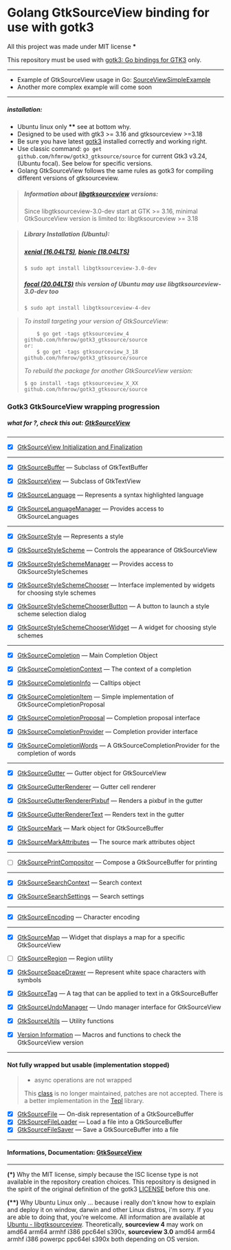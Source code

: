 # Golang GtkSourceView binding for use with gotk3

All this project was made under MIT license **\***

This repository must be used with [gotk3: Go bindings for GTK3](https://github.com/gotk3/gotk3) only.

---

- Example of GtkSourceView usage in Go: [SourceViewSimpleExample](https://github.com/hfmrow/gotk3_gtksource/tree/main/SourceViewSimpleExample)
- Another more complex example will come soon

---

##### installation:

- Ubuntu linux only **\*\*** see at bottom why.
- Designed to be used with gtk3 >= 3.16 and gtksourceview >=3.18
- Be sure you have latest [gotk3](https://github.com/gotk3/gotk3/wiki#installation) installed correctly and working right.
- Use classic command: `go get github.com/hfmrow/gotk3_gtksource/source` for current Gtk3 v3.24, (Ubuntu focal). See below for specific versions.
- Golang GtkSourceView follows the same rules as gotk3 for compiling different versions of gtksourceview.

> ##### Information about [libgtksourceview](https://packages.ubuntu.com/search?lang=en&keywords=libgtksourceview) versions:
> 
> Since libgtksourceview-3.0-dev start at GTK >= 3.16, minimal GtkSourceView version is limited to: libgtksourceview >= 3.18

> ##### Library Installation (Ubuntu):
> 
> ##### [**xenial (16.04LTS)**](https://packages.ubuntu.com/xenial/libgtksourceview-3.0-dev), [**bionic (18.04LTS)**](https://packages.ubuntu.com/bionic/libgtksourceview-3.0-dev)
> 
> ```bash
> $ sudo apt install libgtksourceview-3.0-dev
> ```
> 
> ##### [**focal (20.04LTS)**](https://packages.ubuntu.com/focal/libgtksourceview-4-dev) this version of Ubuntu may use libgtksourceview-3.0-dev too
> 
> ```bash
> $ sudo apt install libgtksourceview-4-dev
> ```

> *To install targeting your version of GtkSourceView:*
> 
> ```shell
>     $ go get -tags gtksourceview_4 github.com/hfmrow/gotk3_gtksource/source
> or:
>     $ go get -tags gtksourceview_3_18 github.com/hfmrow/gotk3_gtksource/source
> ```
> 
> *To rebuild the package for another GtkSourceView version:*
> 
> ```shell
> $ go install -tags gtksourceview_X_XX github.com/hfmrow/gotk3_gtksource/source
> ```

### Gotk3 GtkSourceView wrapping progression

##### what for ?, check this out: [GtkSourceView](https://wiki.gnome.org/Projects/GtkSourceView)

---

- [x] [GtkSourceView Initialization and Finalization](https://developer.gnome.org/gtksourceview/stable/gtksourceview-4.0-GtkSourceView-Initialization-and-Finalization.html)

---

- [x] [GtkSourceBuffer](https://developer.gnome.org/gtksourceview/stable/GtkSourceBuffer.html) — Subclass of GtkTextBuffer
  
- [x] [GtkSourceView](https://developer.gnome.org/gtksourceview/stable/GtkSourceView.html) — Subclass of GtkTextView
  
- [x] [GtkSourceLanguage](https://developer.gnome.org/gtksourceview/stable/GtkSourceLanguage.html) — Represents a syntax highlighted language
  
- [x] [GtkSourceLanguageManager](https://developer.gnome.org/gtksourceview/stable/GtkSourceLanguageManager.html) — Provides access to GtkSourceLanguages
  

---

- [x] [GtkSourceStyle](https://developer.gnome.org/gtksourceview/stable/GtkSourceStyle.html) — Represents a style
  
- [x] [GtkSourceStyleScheme](https://developer.gnome.org/gtksourceview/stable/GtkSourceStyleScheme.html) — Controls the appearance of GtkSourceView
  
- [x] [GtkSourceStyleSchemeManager](https://developer.gnome.org/gtksourceview/stable/GtkSourceStyleSchemeManager.html) — Provides access to GtkSourceStyleSchemes
  
- [x] [GtkSourceStyleSchemeChooser](https://developer.gnome.org/gtksourceview/stable/GtkSourceStyleSchemeChooser.html) — Interface implemented by widgets for choosing style schemes
  
- [x] [GtkSourceStyleSchemeChooserButton](https://developer.gnome.org/gtksourceview/stable/GtkSourceStyleSchemeChooserButton.html) — A button to launch a style scheme selection dialog
  
- [x] [GtkSourceStyleSchemeChooserWidget](https://developer.gnome.org/gtksourceview/stable/GtkSourceStyleSchemeChooserWidget.html) — A widget for choosing style schemes
  

---

- [x] [GtkSourceCompletion](https://developer.gnome.org/gtksourceview/stable/GtkSourceCompletion.html) — Main Completion Object
  
- [x] [GtkSourceCompletionContext](https://developer.gnome.org/gtksourceview/stable/GtkSourceCompletionContext.html) — The context of a completion
  
- [x] [GtkSourceCompletionInfo](https://developer.gnome.org/gtksourceview/stable/GtkSourceCompletionInfo.html) — Calltips object
  
- [x] [GtkSourceCompletionItem](https://developer.gnome.org/gtksourceview/stable/GtkSourceCompletionItem.html) — Simple implementation of GtkSourceCompletionProposal
  
- [x] [GtkSourceCompletionProposal](https://developer.gnome.org/gtksourceview/stable/GtkSourceCompletionProposal.html) — Completion proposal interface
  
- [x] [GtkSourceCompletionProvider](https://developer.gnome.org/gtksourceview/stable/GtkSourceCompletionProvider.html) — Completion provider interface
  
- [x] [GtkSourceCompletionWords](https://developer.gnome.org/gtksourceview/stable/GtkSourceCompletionWords.html) — A GtkSourceCompletionProvider for the completion of words
  

---

- [x] [GtkSourceGutter](https://developer.gnome.org/gtksourceview/stable/GtkSourceGutter.html) — Gutter object for GtkSourceView
  
- [x] [GtkSourceGutterRenderer](https://developer.gnome.org/gtksourceview/stable/GtkSourceGutterRenderer.html) — Gutter cell renderer
  
- [x] [GtkSourceGutterRendererPixbuf](https://developer.gnome.org/gtksourceview/stable/GtkSourceGutterRendererPixbuf.html) — Renders a pixbuf in the gutter
  
- [x] [GtkSourceGutterRendererText](https://developer.gnome.org/gtksourceview/stable/GtkSourceGutterRendererText.html) — Renders text in the gutter
  
- [x] [GtkSourceMark](https://developer.gnome.org/gtksourceview/stable/GtkSourceMark.html) — Mark object for GtkSourceBuffer
  
- [x] [GtkSourceMarkAttributes](https://developer.gnome.org/gtksourceview/stable/GtkSourceMarkAttributes.html) — The source mark attributes object
  

---

- [ ] [GtkSourcePrintCompositor](https://developer.gnome.org/gtksourceview/stable/GtkSourcePrintCompositor.html) — Compose a GtkSourceBuffer for printing

---

- [x] [GtkSourceSearchContext](https://developer.gnome.org/gtksourceview/stable/GtkSourceSearchContext.html) — Search context
  
- [x] [GtkSourceSearchSettings](https://developer.gnome.org/gtksourceview/stable/GtkSourceSearchSettings.html) — Search settings
  

---

- [x] [GtkSourceEncoding](https://developer.gnome.org/gtksourceview/stable/GtkSourceEncoding.html) — Character encoding

---

- [x] [GtkSourceMap](https://developer.gnome.org/gtksourceview/stable/GtkSourceMap.html) — Widget that displays a map for a specific GtkSourceView
  
- [ ] [GtkSourceRegion](https://developer.gnome.org/gtksourceview/stable/GtkSourceRegion.html) — Region utility
  
- [x] [GtkSourceSpaceDrawer](https://developer.gnome.org/gtksourceview/stable/GtkSourceSpaceDrawer.html) — Represent white space characters with symbols
  
- [x] [GtkSourceTag](https://developer.gnome.org/gtksourceview/stable/GtkSourceTag.html) — A tag that can be applied to text in a GtkSourceBuffer
  
- [x] [GtkSourceUndoManager](https://developer.gnome.org/gtksourceview/stable/GtkSourceUndoManager.html) — Undo manager interface for GtkSourceView
  
- [x] [GtkSourceUtils](https://developer.gnome.org/gtksourceview/stable/gtksourceview-4.0-GtkSourceUtils.html) — Utility functions
  
- [x] [Version Information](https://developer.gnome.org/gtksourceview/stable/gtksourceview-4.0-Version-Information.html) — Macros and functions to check the GtkSourceView version
  

---

#### Not fully wrapped but usable (implementation stopped)

> - async operations are not wrapped
> 
> This [class](https://developer.gnome.org/gtksourceview/stable/GtkSourceEncoding.html#GtkSourceEncoding.description) is no longer maintained, patches are not accepted. There is a better implementation in the [Tepl](https://wiki.gnome.org/Projects/Tepl) library.

- [x] [GtkSourceFile](https://developer.gnome.org/gtksourceview/stable/GtkSourceFile.html) — On-disk representation of a GtkSourceBuffer
- [x] [GtkSourceFileLoader](https://developer.gnome.org/gtksourceview/stable/GtkSourceFileLoader.html) — Load a file into a GtkSourceBuffer
- [x] [GtkSourceFileSaver](https://developer.gnome.org/gtksourceview/stable/GtkSourceFileSaver.html) — Save a GtkSourceBuffer into a file

---

#### Informations, Documentation: [GtkSourceView](https://developer.gnome.org/gtksourceview/4.2/)

---

**(\*)** Why the MIT license, simply because the ISC license type is not available in the repository creation choices. This repository is designed in the spirit of the original definition of the gotk3 [LICENSE](https://github.com/gotk3/gotk3/blob/master/LICENSE) before this one.

**(\*\*)** Why Ubuntu Linux only ... because i really don't know how to explain and deploy it on window, darwin and other Linux distros, i'm sorry. If you are able to doing that, you're welcome. All information are available at [Ubuntu - libgtksourceview](https://packages.ubuntu.com/search?lang=en&keywords=libgtksourceview). Theoretically, **sourceview 4** may work on amd64 arm64 armhf i386 ppc64el s390x, **sourceview 3.0** amd64 arm64 armhf i386 powerpc ppc64el s390x both depending on OS version.
